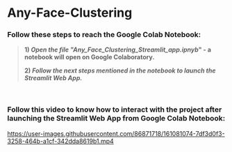 # Any-Face-Clustering

### Follow these steps to reach the Google Colab Notebook:
> **1) *Open the file "Any_Face_Clustering_Streamlit_app.ipnyb*" - a notebook will open on Google Colaboratory.**
>
> **2) *Follow the next steps mentioned in the notebook to launch the Streamlit Web App.***

<br>

### Follow this video to know how to interact with the project after launching the Streamlit Web App from Google Colab Notebook:

https://user-images.githubusercontent.com/86871718/161081074-7df3d0f3-3258-464b-a1cf-342dda8619b1.mp4
